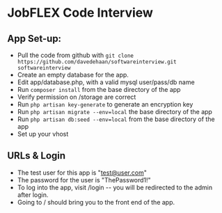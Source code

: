# JobFLEX Code Interview

## App Set-up:
* Pull the code from github with `git clone https://github.com/davedehaan/softwareinterview.git softwareinterview`
* Create an empty database for the app.
* Edit app/database.php, with a valid mysql user/pass/db name
* Run `composer install` from the base directory of the app
* Verify permission on /storage are correct
* Run `php artisan key-generate` to generate an encryption key
* Run `php artisan migrate --env=local` the base directory of the app
* Run `php artisan db:seed --env=local` from the base directory of the app
* Set up your vhost

## URLs & Login
* The test user for this app is "test@user.com"
* The password for the user is "ThePassword1!"
* To log into the app, visit /login -- you will be redirected to the admin after login.
* Going to / should bring you to the front end of the app.